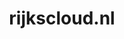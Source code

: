 ---
layout: post
title: "rijkscloud.nl"
internal_url: "/dutchgov/rijkscloud.nl.html"
subdomains_count: 557
all_subdomains_count: 761
urls_count: 151
ssl_rank: 0
http_rank: 59.913907284768
url_link: /data/rijkscloud.nl/urls.txt
all_subdomains_link: /data/rijkscloud.nl/all_subdomains.txt
subdomains_link: /data/rijkscloud.nl/subdomains.txt
categories: dutchgov
---
